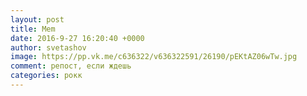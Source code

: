 ```yaml
--- 
layout: post 
title: Mem 
date: 2016-9-27 16:20:40 +0000 
author: svetashov 
image: https://pp.vk.me/c636322/v636322591/26190/pEKtAZ06wTw.jpg
comment: репост, если ждешь
categories: рокк
---
```

